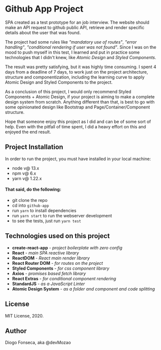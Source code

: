 # Github App Project
SPA created as a test prototype for an job interview. The website should make an API request to github public API, retrieve and render specific details about the user that was found.

The project had some rules like _"mandatory use of routes"_, _"error handling"_, _"conditional rendering if user was not found"_. Since I was on the mood to push myself in this test, I learned and put in practice some technologies that I didn't knew, like _Atomic Design_ and _Styled Components_.

The result was pretty satisfying, but it was highly time consuming. I spent 4 days from a deadline of 7 days, to work just on the project architecture, structure and componentization, including the learning curve to apply Atomic Design and Styled Components to the project.

As a conclusion of this project, I would only recommend Styled Components + Atomic Design, if your project is aiming to make a complete design system from scratch. Anything different than that, is best to go with some opinionated design like Bootstrap and Page/Container/Component structure.

Hope that someone enjoy this project as I did and can be of some sort of help. Even with the pitfall of time spent, I did a heavy effort on this and enjoyed the end result.

## Project Installation

In order to run the project, you must have installed in your local machine:
- node v@ 13.x
- npm v@ 6.x
- yarn v@ 1.22.x

#### That said, do the following:

- git clone the repo
- cd into `github-app`
- run `yarn` to install dependencies
- run `yarn start` to run the webserver development
- to see the tests, just run `yarn test`



## Technologies used on this project

- **create-react-app** - _project boilerplate with zero config_
- **React** - _main SPA reactive library_
- **ReactDOM** - _React main render library_
- **React Router DOM** - _for routes on the project_
- **Styled Components** - _for css component library_
- **Axios** - _promises based fetch library_
- **React Extras** - _for conditional component rendering_
- **StandardJS** - _as a JavaScript Linter_
- **Atomic Design System** - _as a folder and component and code splitting_

## License

MIT License, 2020.

## Author

Diogo Fonseca, aka @devMozao 